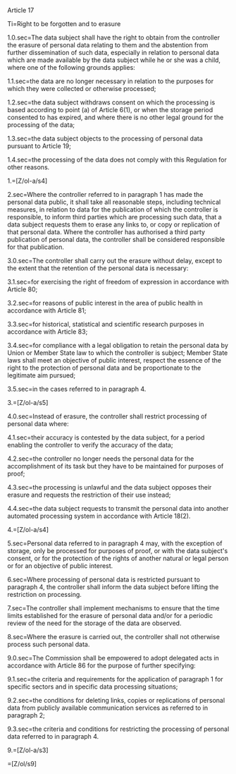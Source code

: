 Article 17

Ti=Right to be forgotten and to erasure

1.0.sec=The data subject shall have the right to obtain from the controller the erasure of personal data relating to them and the abstention from further dissemination of such data, especially in relation to personal data which are made available by the data subject while he or she was a child, where one of the following grounds applies:

1.1.sec=the data are no longer necessary in relation to the purposes for which they were collected or otherwise processed;

1.2.sec=the data subject withdraws consent on which the processing is based according to point (a) of Article 6(1), or when the storage period consented to has expired, and where there is no other legal ground for the processing of the data;

1.3.sec=the data subject objects to the processing of personal data pursuant to Article 19;

1.4.sec=the processing of the data does not comply with this Regulation for other reasons.

1.=[Z/ol-a/s4]

2.sec=Where the controller referred to in paragraph 1 has made the personal data public, it shall take all reasonable steps, including technical measures, in relation to data for the publication of which the controller is responsible, to inform third parties which are processing such data, that a data subject requests them to erase any links to, or copy or replication of that personal data. Where the controller has authorised a third party publication of personal data, the controller shall be considered responsible for that publication.

3.0.sec=The controller shall carry out the erasure without delay, except to the extent that the retention of the personal data is necessary:

3.1.sec=for exercising the right of freedom of expression in accordance with Article 80;

3.2.sec=for reasons of public interest in the area of public health in accordance with Article 81;

3.3.sec=for historical, statistical and scientific research purposes in accordance with Article 83;

3.4.sec=for compliance with a legal obligation to retain the personal data by Union or Member State law to which the controller is subject; Member State laws shall meet an objective of public interest, respect the essence of the right to the protection of personal data and be proportionate to the legitimate aim pursued;

3.5.sec=in the cases referred to in paragraph 4.

3.=[Z/ol-a/s5]

4.0.sec=Instead of erasure, the controller shall restrict processing of personal data where:

4.1.sec=their accuracy is contested by the data subject, for a period enabling the controller to verify the accuracy of the data;

4.2.sec=the controller no longer needs the personal data for the accomplishment of its task but they have to be maintained for purposes of proof;

4.3.sec=the processing is unlawful and the data subject opposes their erasure and requests the restriction of their use instead;

4.4.sec=the data subject requests to transmit the personal data into another automated processing system in accordance with Article 18(2).

4.=[Z/ol-a/s4]

5.sec=Personal data referred to in paragraph 4 may, with the exception of storage, only be processed for purposes of proof, or with the data subject's consent, or for the protection of the rights of another natural or legal person or for an objective of public interest.

6.sec=Where processing of personal data is restricted pursuant to paragraph 4, the controller shall inform the data subject before lifting the restriction on processing.

7.sec=The controller shall implement mechanisms to ensure that the time limits established for the erasure of personal data and/or for a periodic review of the need for the storage of the data are observed.

8.sec=Where the erasure is carried out, the controller shall not otherwise process such personal data.

9.0.sec=The Commission shall be empowered to adopt delegated acts in accordance with Article 86 for the purpose of further specifying:

9.1.sec=the criteria and requirements for the application of paragraph 1 for specific sectors and in specific data processing situations;

9.2.sec=the conditions for deleting links, copies or replications of personal data from publicly available communication services as referred to in paragraph 2;

9.3.sec=the criteria and conditions for restricting the processing of personal data referred to in paragraph 4.

9.=[Z/ol-a/s3]

=[Z/ol/s9]